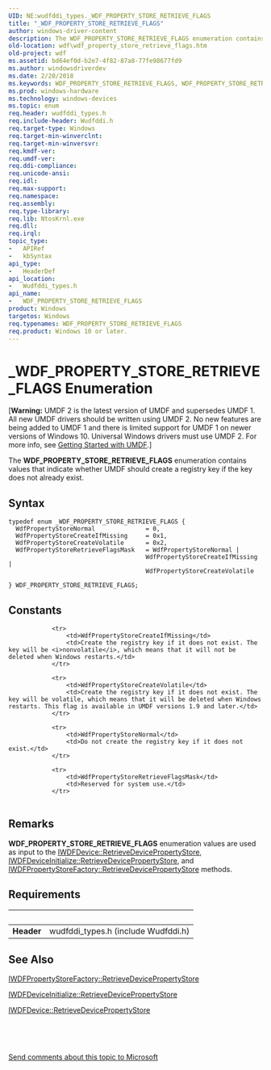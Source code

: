 ```yaml
---
UID: NE:wudfddi_types._WDF_PROPERTY_STORE_RETRIEVE_FLAGS
title: "_WDF_PROPERTY_STORE_RETRIEVE_FLAGS"
author: windows-driver-content
description: The WDF_PROPERTY_STORE_RETRIEVE_FLAGS enumeration contains values that indicate whether UMDF should create a registry key if the key does not already exist.
old-location: wdf\wdf_property_store_retrieve_flags.htm
old-project: wdf
ms.assetid: bd64ef0d-b2e7-4f82-87a8-77fe98677fd9
ms.author: windowsdriverdev
ms.date: 2/20/2018
ms.keywords: WDF_PROPERTY_STORE_RETRIEVE_FLAGS, WDF_PROPERTY_STORE_RETRIEVE_FLAGS enumeration, WdfPropertyStoreCreateIfMissing, WdfPropertyStoreCreateVolatile, WdfPropertyStoreNormal, WdfPropertyStoreRetrieveFlagsMask, _WDF_PROPERTY_STORE_RETRIEVE_FLAGS, umdf.wdf_property_store_retrieve_flags, umdfstructs_c11a65c3-e37f-4adb-b480-1682d8e51700.xml, wdf.wdf_property_store_retrieve_flags, wudfddi_types/WDF_PROPERTY_STORE_RETRIEVE_FLAGS, wudfddi_types/WdfPropertyStoreCreateIfMissing, wudfddi_types/WdfPropertyStoreCreateVolatile, wudfddi_types/WdfPropertyStoreNormal, wudfddi_types/WdfPropertyStoreRetrieveFlagsMask
ms.prod: windows-hardware
ms.technology: windows-devices
ms.topic: enum
req.header: wudfddi_types.h
req.include-header: Wudfddi.h
req.target-type: Windows
req.target-min-winverclnt: 
req.target-min-winversvr: 
req.kmdf-ver: 
req.umdf-ver: 
req.ddi-compliance: 
req.unicode-ansi: 
req.idl: 
req.max-support: 
req.namespace: 
req.assembly: 
req.type-library: 
req.lib: NtosKrnl.exe
req.dll: 
req.irql: 
topic_type:
-	APIRef
-	kbSyntax
api_type:
-	HeaderDef
api_location:
-	Wudfddi_types.h
api_name:
-	WDF_PROPERTY_STORE_RETRIEVE_FLAGS
product: Windows
targetos: Windows
req.typenames: WDF_PROPERTY_STORE_RETRIEVE_FLAGS
req.product: Windows 10 or later.
---
```


# _WDF_PROPERTY_STORE_RETRIEVE_FLAGS Enumeration
<p class="CCE_Message">[<b>Warning:</b> UMDF 2 is the latest version of UMDF and supersedes UMDF 1.  All new UMDF drivers should be written using UMDF 2.  No new features are being added to UMDF 1 and there is limited support for UMDF 1 on newer versions of Windows 10.  Universal Windows drivers must use UMDF 2.  For more info, see <a href="https://docs.microsoft.com/en-us/windows-hardware/drivers/wdf/getting-started-with-umdf-version-2">Getting Started with UMDF</a>.]

The <b>WDF_PROPERTY_STORE_RETRIEVE_FLAGS</b> enumeration contains values that indicate whether  UMDF should create a registry key if the key does not already exist.

## Syntax
````
typedef enum _WDF_PROPERTY_STORE_RETRIEVE_FLAGS { 
  WdfPropertyStoreNormal              = 0,
  WdfPropertyStoreCreateIfMissing     = 0x1,
  WdfPropertyStoreCreateVolatile      = 0x2,
  WdfPropertyStoreRetrieveFlagsMask   = WdfPropertyStoreNormal |
                                      WdfPropertyStoreCreateIfMissing |
                                      WdfPropertyStoreCreateVolatile

} WDF_PROPERTY_STORE_RETRIEVE_FLAGS;
````

## Constants

<table>
            
                <tr>
                    <td>WdfPropertyStoreCreateIfMissing</td>
                    <td>Create the registry key if it does not exist. The key will be <i>nonvolatile</i>, which means that it will not be deleted when Windows restarts.</td>
                </tr>
            
                <tr>
                    <td>WdfPropertyStoreCreateVolatile</td>
                    <td>Create the registry key if it does not exist. The key will be volatile, which means that it will be deleted when Windows restarts. This flag is available in UMDF versions 1.9 and later.</td>
                </tr>
            
                <tr>
                    <td>WdfPropertyStoreNormal</td>
                    <td>Do not create the registry key if it does not exist.</td>
                </tr>
            
                <tr>
                    <td>WdfPropertyStoreRetrieveFlagsMask</td>
                    <td>Reserved for system use.</td>
                </tr>
</table>

## Remarks

<b>WDF_PROPERTY_STORE_RETRIEVE_FLAGS</b> enumeration values are used as input to the <a href="https://msdn.microsoft.com/library/windows/hardware/ff558842">IWDFDevice::RetrieveDevicePropertyStore</a>, <a href="https://msdn.microsoft.com/library/windows/hardware/ff556982">IWDFDeviceInitialize::RetrieveDevicePropertyStore</a>, and <a href="https://msdn.microsoft.com/library/windows/hardware/ff560228">IWDFPropertyStoreFactory::RetrieveDevicePropertyStore</a> methods.

## Requirements
| &nbsp; | &nbsp; |
| ---- |:---- |
| **Header** | wudfddi_types.h (include Wudfddi.h) |

## See Also

<a href="https://msdn.microsoft.com/library/windows/hardware/ff560228">IWDFPropertyStoreFactory::RetrieveDevicePropertyStore</a>



<a href="https://msdn.microsoft.com/library/windows/hardware/ff556982">IWDFDeviceInitialize::RetrieveDevicePropertyStore</a>



<a href="https://msdn.microsoft.com/library/windows/hardware/ff558842">IWDFDevice::RetrieveDevicePropertyStore</a>



 

 

<a href="mailto:wsddocfb@microsoft.com?subject=Documentation%20feedback [wdf\wdf]:%20WDF_PROPERTY_STORE_RETRIEVE_FLAGS enumeration%20 RELEASE:%20(2/20/2018)&amp;body=%0A%0APRIVACY STATEMENT%0A%0AWe use your feedback to improve the documentation. We don't use your email address for any other purpose, and we'll remove your email address from our system after the issue that you're reporting is fixed. While we're working to fix this issue, we might send you an email message to ask for more info. Later, we might also send you an email message to let you know that we've addressed your feedback.%0A%0AFor more info about Microsoft's privacy policy, see http://privacy.microsoft.com/en-us/default.aspx." title="Send comments about this topic to Microsoft">Send comments about this topic to Microsoft</a>